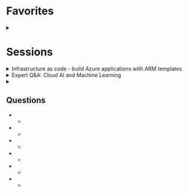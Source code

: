 # Favorites
<details>
   <summary></summary>
   
</details>

# Sessions

<details>
   <summary>Infrastructure as code - build Azure applications with ARM templates
</summary>
Neil Peterson - https://github.com/neilpeterson, author of [ARM Templates extension for VS Code](https://github.com/neilpeterson/vscode-azurearmtools)

> Description: Get best practices for deploying/maintaining infrastructure with ARM templates–includes template authoring tooling 
enhancements, What-IF, Azure Blueprints, Azure DevOps integrations and investments in the deployment platform.

## What-if? 
The `-c` parameter is shortcut for `confirm-with-what-if` and will **check** Azure before/after simulating the change and allow you to 
continue forward if you are happy with them.

## New: "Template Specs"
Previously with Azure ARM templates, if you wanted to share them, you had to put them in a public endpoint - blob storage w a SAS key, 
for ex. Today, **Azure Template Specs** now allow you to privately share these:
1. Package your template and/or supporting files (Powershell, bash, etc)
2. Publish to **ARM Template Private Registry**
   - Private
   - Versioning built in
   - Deployable standalone or as part of a more complex deployment

Once published in the `ARM Template Private Registry`, you will get a `TEMPLATEID`. You can now use the `TEMPLATEID` in Azure 
CLI/bash/Powershell
   
Everything you can do today with Azure Blue prints & ARM Templates you will also be able to do in future with Azure ARM Template Specs

## Roadmap
* 2020 H2 Preview - **"Resource Lifecycle Management"** will allow you to define a collection of resources that can be managed as a single unit
* 2020 H2 Open Source -                
   - Language Revision - simplifying; removing requirement to write json. Goal is to be a transparent abstraction of Azure

## Questions
* How to validate ARM templates in any IDE? 
   - ARM Tools extenson for VS Code. It validates both template structure and also validates resource configuration against Azure schemas.

* Best practices? 
   - just announced [Azure Resource Manager Template Toolkit](https://samcogan.com/azure-resource-manager-template-tool-kit/) should be able to help here too - it doesn't validate, but covers other syntax errors and practices.
   
* Why use ARM Template Specs vs. storing in source control?
   - Our goal was to make these available where our customers want them. Making them available in Azure removes that extra step to configure/allow access to a different resource
   - Source control has to be publicly available to your team whereas Azure ARM Template Private Registry allows you to only publish sensitive items without fear of others seeing
   
* Will we be able to write ARM templates in YAML?
   - No
   
</details>


<details>
   <summary>Expert Q&A: Cloud AI and Machine Learning</summary>
[Aaron (Ari) Bornstein](https://medium.com/@aribornstein) &bull; [twitter](https://twitter.com/pythiccoder?lang=en) &bull; [github](https://github.com/aribornstein)
   
## Questions
* Any improvements for F# and C# related to ML?
   - I would caution you to just focus on Python and the open source packages/libraries. PyTorch, tensorflow, keras, pandas
   - Look for the ONNX runtime/framework if you want to leverage this in .NET. This allows you to leverage the models built in Python in .NET
   
* What is your day like?
   - Q&As w various community spaces
   - Writing content
   - Unknown
* When to use "build my own model" vs. "out of the box model"
   -  Use 80/20 rule
   - 80% of scenarios that you want to develop can be done w out of the box AI: understanding customer sentiment
   - 20% are build your own
   - **But** the 20% tends to represent 80% of the business value of your offering
* Does Microsoft publish any open machine learning datasets and problems? 
   -  Yes
   - Also check out [Azure Team's Medium blog](https://medium.com/microsoftazure/archive)
* Use the Spark ecosystem for your data prep. Once you have your data into ML format, go to Azure Machine Learning
   -  
* Azure ML vs. Databricks?
   -  Databricks uses Spark ecosystem
   - Azure ML is not; it's built on Python and has other goals such as Auto ML
* AI / ML 
   -  
* 
   - 
   
</details>





<details>
   <summary></summary>
   
</details>



## Questions  
* 
   -  
* 
   -  
* 
   -  
* 
   -  
* 
   -  
* 
   - 
